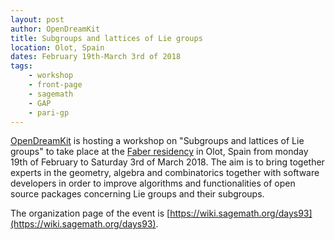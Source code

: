 ```yaml
---
layout: post
author: OpenDreamKit
title: Subgroups and lattices of Lie groups
location: Olot, Spain
dates: February 19th-March 3rd of 2018
tags:
    - workshop
    - front-page
    - sagemath
    - GAP
    - pari-gp
---
```


[OpenDreamKit](http://opendreamkit.org) is hosting a workshop on "Subgroups and lattices of Lie groups"
to take place at the [Faber residency](http://faberresidency.cat/) in Olot, Spain from monday 19th
of February to Saturday 3rd of March 2018. The aim is to bring together experts in the geometry, algebra
and combinatorics together with software developers in order to improve algorithms and
functionalities of open source packages concerning Lie groups and their subgroups.

The organization page of the event is [https://wiki.sagemath.org/days93](https://wiki.sagemath.org/days93).

